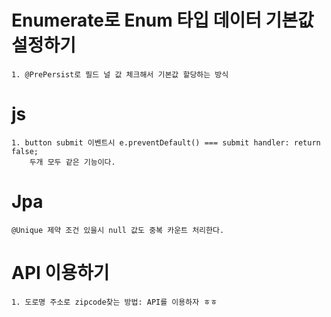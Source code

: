 # Enumerate로 Enum 타입 데이터 기본값 설정하기
    1. @PrePersist로 필드 널 값 체크해서 기본값 할당하는 방식
# js
    1. button submit 이벤트시 e.preventDefault() === submit handler: return false;
        두개 모두 같은 기능이다.
# Jpa
    @Unique 제약 조건 있을시 null 값도 중복 카운트 처리한다.
# API 이용하기
    1. 도로명 주소로 zipcode찾는 방법: API를 이용하자 ㅎㅎ
